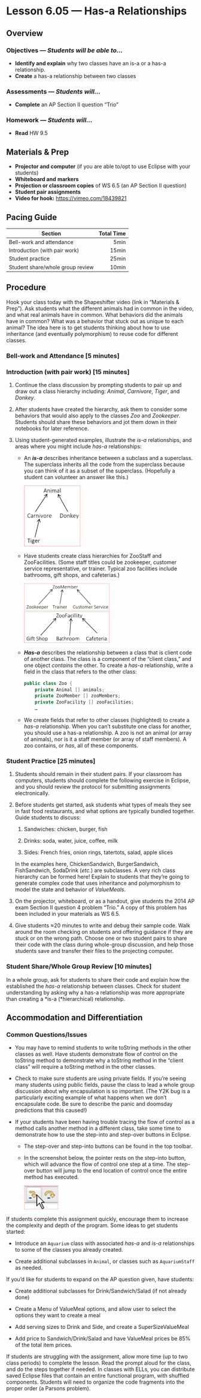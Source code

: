 Lesson 6.05 — Has-a Relationships
====================================================================================================

Overview
--------
### Objectives — _Students will be able to…_
- **Identify and explain** why two classes have an is-a or a has-a relationship.
- **Create** a has-a relationship between two classes

### Assessments — _Students will…_
-   **Complete** an AP Section II question “Trio”

### Homework — _Students will…_
-   **Read** HW 9.5


Materials & Prep
----------------
- **Projector and computer** (if you are able to/opt to use Eclipse with your students)
- **Whiteboard and** **markers**
- **Projection or classroom copies** of WS 6.5 (an AP Section II question)
- **Student pair assignments**
- **Video for hook:** <https://vimeo.com/18439821>


Pacing Guide
------------
| Section                          | Total Time |
|----------------------------------|-----------:|
| Bell-work and attendance         |       5min |
| Introduction (with pair work)    |      15min |
| Student practice                 |      25min |
| Student share/whole group review |      10min |


Procedure
---------
Hook your class today with the Shapeshifter video (link in “Materials & Prep”). Ask students what
the different animals had in common in the video, and what real animals have in common. What
behaviors did the animals have in common? What was a behavior that stuck out as unique to each
animal? The idea here is to get students thinking about how to use inheritance (and eventually
polymorphism) to reuse code for different classes.

### Bell-work and Attendance \[5 minutes\]

### Introduction (with pair work) \[15 minutes\]
1. Continue the class discussion by prompting students to pair up and draw out a class hierarchy
   including: *Animal*, *Carnivore*, *Tiger*, and *Donkey*.

2. After students have created the hierarchy, ask them to consider some behaviors that would also
   apply to the classes *Zoo* and *Zookeeper*. Students should share these behaviors and jot them
   down in their notebooks for later reference.

3. Using student-generated examples, illustrate the *is-a* relationships, and areas where you might
   include *has-a* relationships:

   - An **_is-a_** describes inheritance between a subclass and a superclass. The superclass inherits
     all the code from the superclass because you can think of it as a subset of the superclass.
     (Hopefully a student can volunteer an answer like this.)

     <img src="media/figure-605a.png" width="33%" />

   - Have students create class hierarchies for ZooStaff and ZooFacilities. (Some staff titles could
     be zookeeper, customer service representative, or trainer. Typical zoo facilities include
     bathrooms, gift shops, and cafeterias.)

     <img src="media/figure-605b.png" width="50%" />

     <img src="media/figure-605c.png" width="50%" />

   - **_Has-a_** describes the relationship between a class that is client code of another class.
     The class is a component of the “client class,” and one object *contains* the other. To create
     a *has-a* relationship, write a field in the class that refers to the other class:

     ``` Java
     public class Zoo {
         private Animal [] animals;
         private ZooMember [] zooMembers;
         private ZooFacility [] zooFacilities;
         …
     ```

   - We create fields that refer to other classes (highlighted) to create a *has-a* relationship.
     When you can’t substitute one class for another, you should use a has-a relationship. A zoo is
     not an animal (or array of animals), nor is it a staff member (or array of staff members). A
     zoo contains, or *has*, all of these components.

### Student Practice \[25 minutes\]
1. Students should remain in their student pairs. If your classroom has computers, students should
   complete the following exercise in Eclipse, and you should review the protocol for submitting
   assignments electronically.

2. Before students get started, ask students what types of meals they see in fast food restaurants,
   and what options are typically bundled together. Guide students to discuss:

   1. Sandwiches: chicken, burger, fish

   2. Drinks: soda, water, juice, coffee, milk

   3. Sides: French fries, onion rings, tatertots, salad, apple slices

   In the examples here, ChickenSandwich, BurgerSandwich, FishSandwich, SodaDrink (_etc._) are
   subclasses. A very rich class hierarchy can be formed here! Explain to students that they’re
   going to generate complex code that uses inheritance and polymorphism to model the state and
   behavior of *ValueMeals*.

3. On the projector, whiteboard, or as a handout, give students the 2014 AP exam Section II question
   4 problem “Trio.” A copy of this problem has been included in your materials as WS 6.5.

4. Give students ≈20 minutes to write and debug their sample code. Walk around the room checking on
   students and offering guidance if they are stuck or on the wrong path. Choose one or two student
   pairs to share their code with the class during whole-group discussion, and help those students
   save and transfer their files to the projecting computer.

### Student Share/Whole Group Review \[10 minutes\]
In a whole group, ask for students to share their code and explain how the established the *has-a*
relationship between classes. Check for student understanding by asking why a has-a relationship was
more appropriate than creating a *is-a (*hierarchical) relationship.


Accommodation and Differentiation
---------------------------------

### Common Questions/Issues

- You may have to remind students to write toString methods in the other classes as well. Have
  students demonstrate flow of control on the toString method to demonstrate why a toString method
  in the “client class” will require a toString method in the other classes.

- Check to make sure students are using private fields. If you’re seeing many students using public
  fields, pause the class to lead a whole group discussion about why encapsulation is so important.
  (The Y2K bug is a particularly exciting example of what happens when we don’t encapsulate code. Be
  sure to describe the panic and doomsday predictions that this caused!)

- If your students have been having trouble tracing the flow of control as a method calls another
  method in a different class, take some time to demonstrate how to use the step-into and step-over
  buttons in Eclipse.

  - The step-over and step-into buttons can be found in the top toolbar.

  - In the screenshot below, the pointer rests on the step-into button, which will advance the flow
    of control one step at a time. The step-over button will jump to the end location of control
    once the entire method has executed.

    <img src="media/figure-605d.png" width="20%" />

If students complete this assignment quickly, encourage them to increase the complexity and depth of
the program. Some ideas to get students started:

  - Introduce an `Aquarium` class with associated *has-a* and *is-a* relationships to some of the
    classes you already created.

  - Create additional subclasses in `Animal`, or classes such as `AquariumStaff` as needed.

If you’d like for students to expand on the AP question given, have students:

  - Create additional subclasses for Drink/Sandwich/Salad (if not already done)

  - Create a Menu of ValueMeal options, and allow user to select the options they want to create a
    meal

  - Add serving sizes to Drink and Side, and create a SuperSizeValueMeal

  - Add price to Sandwich/Drink/Salad and have ValueMeal prices be 85% of the total item prices.

If students are struggling with the assignment, allow more time (up to two class periods) to
complete the lesson. Read the prompt aloud for the class, and do the steps together if needed. In
classes with ELLs, you can distribute saved Eclipse files that contain an entire functional program,
with shuffled components. Students will need to organize the code fragments into the proper order (a
Parsons problem).
